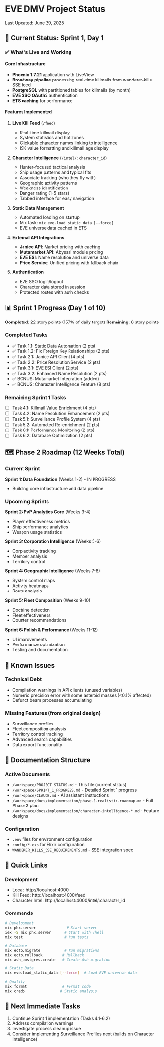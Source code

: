 # EVE DMV Project Status

Last Updated: June 29, 2025

## 🚀 Current Status: Sprint 1, Day 1

### ✅ What's Live and Working

#### Core Infrastructure
- **Phoenix 1.7.21** application with LiveView
- **Broadway pipeline** processing real-time killmails from wanderer-kills SSE feed
- **PostgreSQL** with partitioned tables for killmails (by month)
- **EVE SSO OAuth2** authentication
- **ETS caching** for performance

#### Features Implemented
1. **Live Kill Feed** (`/feed`)
   - Real-time killmail display
   - System statistics and hot zones
   - Clickable character names linking to intelligence
   - ISK value formatting and killmail age display

2. **Character Intelligence** (`/intel/:character_id`)
   - Hunter-focused tactical analysis
   - Ship usage patterns and typical fits
   - Associate tracking (who they fly with)
   - Geographic activity patterns
   - Weakness identification
   - Danger rating (1-5 stars)
   - Tabbed interface for easy navigation

3. **Static Data Management**
   - Automated loading on startup
   - Mix task: `mix eve.load_static_data [--force]`
   - EVE universe data cached in ETS

4. **External API Integrations**
   - **Janice API**: Market pricing with caching
   - **Mutamarket API**: Abyssal module pricing
   - **EVE ESI**: Name resolution and universe data
   - **Price Service**: Unified pricing with fallback chain

5. **Authentication**
   - EVE SSO login/logout
   - Character data stored in session
   - Protected routes with auth checks

## 📊 Sprint 1 Progress (Day 1 of 10)

**Completed**: 22 story points (157% of daily target)
**Remaining**: 8 story points

### Completed Tasks
- ✅ Task 1.1: Static Data Automation (2 pts)
- ✅ Task 1.2: Fix Foreign Key Relationships (2 pts)
- ✅ Task 2.1: Janice API Client (4 pts)
- ✅ Task 2.2: Price Resolution Service (2 pts)
- ✅ Task 3.1: EVE ESI Client (2 pts)
- ✅ Task 3.2: Enhanced Name Resolution (2 pts)
- ✅ BONUS: Mutamarket Integration (added)
- ✅ BONUS: Character Intelligence Feature (8 pts)

### Remaining Sprint 1 Tasks
- [ ] Task 4.1: Killmail Value Enrichment (4 pts)
- [ ] Task 4.2: Name Resolution Enhancement (2 pts)
- [ ] Task 5.1: Surveillance Profile System (4 pts)
- [ ] Task 5.2: Automated Re-enrichment (2 pts)
- [ ] Task 6.1: Performance Monitoring (2 pts)
- [ ] Task 6.2: Database Optimization (2 pts)

## 🗺️ Phase 2 Roadmap (12 Weeks Total)

### Current Sprint
**Sprint 1: Data Foundation** (Weeks 1-2) - IN PROGRESS
- Building core infrastructure and data pipeline

### Upcoming Sprints
**Sprint 2: PvP Analytics Core** (Weeks 3-4)
- Player effectiveness metrics
- Ship performance analytics
- Weapon usage statistics

**Sprint 3: Corporation Intelligence** (Weeks 5-6)
- Corp activity tracking
- Member analysis
- Territory control

**Sprint 4: Geographic Intelligence** (Weeks 7-8)
- System control maps
- Activity heatmaps
- Route analysis

**Sprint 5: Fleet Composition** (Weeks 9-10)
- Doctrine detection
- Fleet effectiveness
- Counter recommendations

**Sprint 6: Polish & Performance** (Weeks 11-12)
- UI improvements
- Performance optimization
- Testing and documentation

## 🐛 Known Issues

### Technical Debt
- Compilation warnings in API clients (unused variables)
- Numeric precision error with some asteroid masses (<0.1% affected)
- Defunct beam processes accumulating

### Missing Features (from original design)
- Surveillance profiles
- Fleet composition analysis
- Territory control tracking
- Advanced search capabilities
- Data export functionality

## 📁 Documentation Structure

### Active Documents
- `/workspace/PROJECT_STATUS.md` - This file (current status)
- `/workspace/SPRINT_1_PROGRESS.md` - Detailed Sprint 1 progress
- `/workspace/CLAUDE.md` - AI assistant instructions
- `/workspace/docs/implementation/phase-2-realistic-roadmap.md` - Full Phase 2 plan
- `/workspace/docs/implementation/character-intelligence-*.md` - Feature designs

### Configuration
- `.env` files for environment configuration
- `config/*.exs` for Elixir configuration
- `WANDERER_KILLS_SSE_REQUIREMENTS.md` - SSE integration spec

## 🔗 Quick Links

### Development
- Local: http://localhost:4000
- Kill Feed: http://localhost:4000/feed
- Character Intel: http://localhost:4000/intel/:character_id

### Commands
```bash
# Development
mix phx.server              # Start server
iex -S mix phx.server      # Start with shell
mix test                   # Run tests

# Database
mix ecto.migrate           # Run migrations
mix ecto.rollback         # Rollback
mix ash_postgres.create   # Create Ash migration

# Static Data
mix eve.load_static_data [--force]  # Load EVE universe data

# Quality
mix format                # Format code
mix credo                # Static analysis
```

## 🎯 Next Immediate Tasks

1. Continue Sprint 1 implementation (Tasks 4.1-6.2)
2. Address compilation warnings
3. Investigate process cleanup issue
4. Consider implementing Surveillance Profiles next (builds on Character Intelligence)